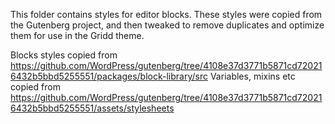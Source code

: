 This folder contains styles for editor blocks.
These styles were copied from the Gutenberg project, and then tweaked to remove duplicates and optimize them for use in the Gridd theme.

Blocks styles copied from https://github.com/WordPress/gutenberg/tree/4108e37d3771b5871cd720216432b5bbd5255551/packages/block-library/src
Variables, mixins etc copied from https://github.com/WordPress/gutenberg/tree/4108e37d3771b5871cd720216432b5bbd5255551/assets/stylesheets
